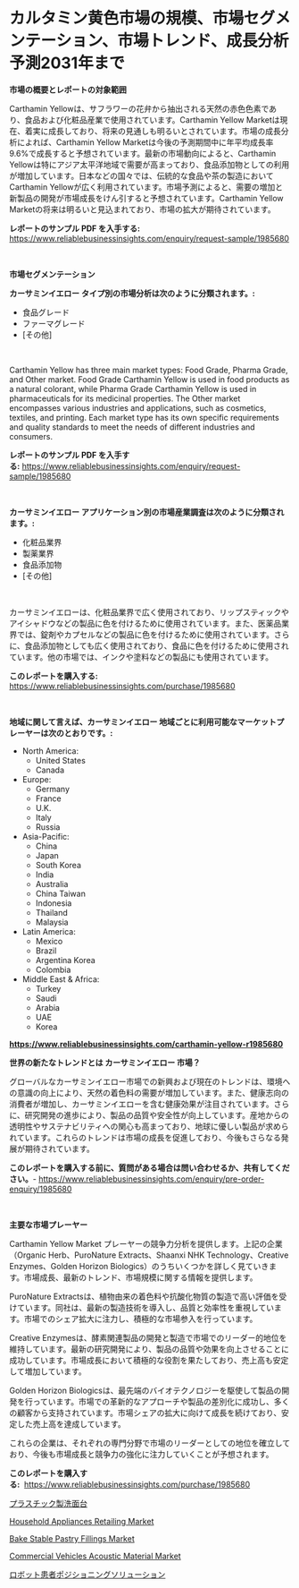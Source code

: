 <p><h1>カルタミン黄色市場の規模、市場セグメンテーション、市場トレンド、成長分析予測2031年まで</h1></p><p><strong>市場の概要とレポートの対象範囲</strong></p>
<p><p>Carthamin Yellowは、サフラワーの花弁から抽出される天然の赤色色素であり、食品および化粧品産業で使用されています。Carthamin Yellow Marketは現在、着実に成長しており、将来の見通しも明るいとされています。市場の成長分析によれば、Carthamin Yellow Marketは今後の予測期間中に年平均成長率9.6%で成長すると予想されています。最新の市場動向によると、Carthamin Yellowは特にアジア太平洋地域で需要が高まっており、食品添加物としての利用が増加しています。日本などの国々では、伝統的な食品や茶の製造においてCarthamin Yellowが広く利用されています。市場予測によると、需要の増加と新製品の開発が市場成長をけん引すると予想されています。Carthamin Yellow Marketの将来は明るいと見込まれており、市場の拡大が期待されています。</p></p>
<p><strong>レポートのサンプル PDF を入手する:</strong> <a href="https://www.reliablebusinessinsights.com/enquiry/request-sample/1985680">https://www.reliablebusinessinsights.com/enquiry/request-sample/1985680</a></p>
<p>&nbsp;</p>
<p><strong>市場セグメンテーション</strong></p>
<p><strong>カーサミンイエロー タイプ別の市場分析は次のように分類されます。:</strong></p>
<p><ul><li>食品グレード</li><li>ファーマグレード</li><li>[その他]</li></ul></p>
<p>&nbsp;</p>
<p><p>Carthamin Yellow has three main market types: Food Grade, Pharma Grade, and Other market. Food Grade Carthamin Yellow is used in food products as a natural colorant, while Pharma Grade Carthamin Yellow is used in pharmaceuticals for its medicinal properties. The Other market encompasses various industries and applications, such as cosmetics, textiles, and printing. Each market type has its own specific requirements and quality standards to meet the needs of different industries and consumers.</p></p>
<p><strong>レポートのサンプル PDF を入手する:</strong>&nbsp;<a href="https://www.reliablebusinessinsights.com/enquiry/request-sample/1985680">https://www.reliablebusinessinsights.com/enquiry/request-sample/1985680</a></p>
<p>&nbsp;</p>
<p><strong> カーサミンイエロー アプリケーション別の市場産業調査は次のように分類されます。:</strong></p>
<p><ul><li>化粧品業界</li><li>製薬業界</li><li>食品添加物</li><li>[その他]</li></ul></p>
<p>&nbsp;</p>
<p><p>カーサミンイエローは、化粧品業界で広く使用されており、リップスティックやアイシャドウなどの製品に色を付けるために使用されています。また、医薬品業界では、錠剤やカプセルなどの製品に色を付けるために使用されています。さらに、食品添加物としても広く使用されており、食品に色を付けるために使用されています。他の市場では、インクや塗料などの製品にも使用されています。</p></p>
<p><strong>このレポートを購入する:</strong>&nbsp; <a href="https://www.reliablebusinessinsights.com/purchase/1985680">https://www.reliablebusinessinsights.com/purchase/1985680</a></p>
<p>&nbsp;</p>
<p><strong>地域に関して言えば、カーサミンイエロー 地域ごとに利用可能なマーケットプレーヤーは次のとおりです。:</strong></p>
<p><ul>
    <li>
        North America:
        <ul>
            <li>United States</li>
            <li>Canada</li>
        </ul>
    </li>
    <li>
        Europe:
        <ul>
            <li>Germany</li>
            <li>France</li>
            <li>U.K.</li>
            <li>Italy</li>
            <li>Russia</li>
        </ul>
    </li>
    <li>
        Asia-Pacific:
        <ul>
            <li>China</li>
            <li>Japan</li>
            <li>South Korea</li>
            <li>India</li>
            <li>Australia</li>
            <li>China Taiwan</li>
            <li>Indonesia</li>
            <li>Thailand</li>
            <li>Malaysia</li>
        </ul>
    </li>
    <li>
        Latin America:
        <ul>
            <li>Mexico</li>
            <li>Brazil</li>
            <li>Argentina Korea</li>
            <li>Colombia</li>
        </ul>
    </li>
    <li>
        Middle East & Africa:
        <ul>
            <li>Turkey</li>
            <li>Saudi</li>
            <li>Arabia</li>
            <li>UAE</li>
            <li>Korea</li>
        </ul>
    </li>
    </ul></p>
<p><strong><a href="https://www.reliablebusinessinsights.com/carthamin-yellow-r1985680">https://www.reliablebusinessinsights.com/carthamin-yellow-r1985680</a></strong>&nbsp;</p>
<p><strong>世界の新たなトレンドとは カーサミンイエロー 市場？</strong></p>
<p><p>グローバルなカーサミンイエロー市場での新興および現在のトレンドは、環境への意識の向上により、天然の着色料の需要が増加しています。また、健康志向の消費者が増加し、カーサミンイエローを含む健康効果が注目されています。さらに、研究開発の進歩により、製品の品質や安全性が向上しています。産地からの透明性やサステナビリティへの関心も高まっており、地球に優しい製品が求められています。これらのトレンドは市場の成長を促進しており、今後もさらなる発展が期待されています。</p></p>
<p><strong>このレポートを購入する前に、質問がある場合は問い合わせるか、共有してください。</strong>- <a href="https://www.reliablebusinessinsights.com/enquiry/pre-order-enquiry/1985680">https://www.reliablebusinessinsights.com/enquiry/pre-order-enquiry/1985680</a></p>
<p>&nbsp;</p>
<p><strong>主要な市場プレーヤー</strong></p>
<p><p>Carthamin Yellow Market プレーヤーの競争力分析を提供します。上記の企業（Organic Herb、PuroNature Extracts、Shaanxi NHK Technology、Creative Enzymes、Golden Horizon Biologics）のうちいくつかを詳しく見ていきます。市場成長、最新のトレンド、市場規模に関する情報を提供します。</p><p>PuroNature Extractsは、植物由来の着色料や抗酸化物質の製造で高い評価を受けています。同社は、最新の製造技術を導入し、品質と効率性を重視しています。市場でのシェア拡大に注力し、積極的な市場参入を行っています。</p><p>Creative Enzymesは、酵素関連製品の開発と製造で市場でのリーダー的地位を維持しています。最新の研究開発により、製品の品質や効果を向上させることに成功しています。市場成長において積極的な役割を果たしており、売上高も安定して増加しています。</p><p>Golden Horizon Biologicsは、最先端のバイオテクノロジーを駆使して製品の開発を行っています。市場での革新的なアプローチや製品の差別化に成功し、多くの顧客から支持されています。市場シェアの拡大に向けて成長を続けており、安定した売上高を達成しています。</p><p>これらの企業は、それぞれの専門分野で市場のリーダーとしての地位を確立しており、今後も市場成長と競争力の強化に注力していくことが予想されます。</p></p>
<p><strong>このレポートを購入する:</strong>&nbsp;&nbsp;<a href="https://www.reliablebusinessinsights.com/purchase/1985680">https://www.reliablebusinessinsights.com/purchase/1985680</a></p>
<p><p><a href="https://github.com/schmahlson/Market-Research-Report-List-2/blob/main/8032583117652.md">プラスチック製洗面台</a></p><p><a href="https://github.com/niyotibauri9/Market-Research-Report-List-1/blob/main/household-appliances-retailing-market.md">Household Appliances Retailing Market</a></p><p><a href="https://issuu.com/reportprime-2/docs/bake-stable-pastry-fillings-market-size-2030.pptx">Bake Stable Pastry Fillings Market</a></p><p><a href="https://github.com/sofayahoo2023/Market-Research-Report-List-5/blob/main/commercial-vehicles-acoustic-material-market.md">Commercial Vehicles Acoustic Material Market</a></p><p><a href="https://medium.com/@ofpaqrof92/2024%E5%B9%B4%E3%81%8B%E3%82%892031%E5%B9%B4%E3%81%BE%E3%81%A7%E3%81%AE%E6%9C%9F%E9%96%93%E3%81%AB%E4%BA%88%E6%B8%AC%E3%81%95%E3%82%8C%E3%82%8B%E3%83%AD%E3%83%9C%E3%83%83%E3%83%88%E6%82%A3%E8%80%85%E9%85%8D%E7%BD%AE%E3%82%BD%E3%83%AA%E3%83%A5%E3%83%BC%E3%82%B7%E3%83%A7%E3%83%B3%E5%B8%82%E5%A0%B4%E3%81%AE%E5%8B%95%E5%90%91%E3%81%A8%E6%88%90%E9%95%B7%E8%A6%81%E5%9B%A0%E3%82%92%E5%88%86%E6%9E%90%E3%81%97%E3%81%BE%E3%81%99-a472ece0aeca">ロボット患者ポジショニングソリューション</a></p></p>